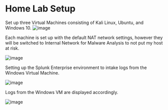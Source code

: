 # Home Lab Setup

Set up three Virtual Machines consisting of Kali Linux, Ubuntu, and Windows 10.
![image](https://github.com/user-attachments/assets/08835c28-8a1c-4f20-8572-f64a509fb51e)

Each machine is set up with the default NAT network settings, however they will be switched to Internal Network for Malware Analysis to not put my host at risk.

![image](https://github.com/user-attachments/assets/9fe046f2-784b-436b-ab09-12471447aae5)


Setting up the Splunk Enterprise environment to intake logs from the Windows Virtual Machine.

![image](https://github.com/user-attachments/assets/29d2a3e9-6bc8-4b62-aeb7-d22d7527e7e0)

Logs from the Windows VM are displayed accordingly.

![image](https://github.com/user-attachments/assets/0db1cb81-58b6-4def-9d7d-c50c68da1b8f)
